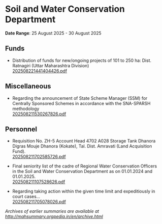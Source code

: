 # Soil and Water Conservation Department

**Date Range**: 25 August 2025 - 30 August 2025


## Funds
- Distribution of funds for new/ongoing projects of 101 to 250 ha: Dist. Ratnagiri (Uttar Maharashtra Division)\
  [202508221441404426.pdf](https://gr.maharashtra.gov.in/Site/Upload/Government%20Resolutions/English/202508221441404426.pdf)

## Miscellaneous
- Regarding the announcement of State Scheme Manager (SSM) for Centrally Sponsored Schemes in accordance with the SNA-SPARSH methodology\
  [202508211530267826.pdf](https://gr.maharashtra.gov.in/Site/Upload/Government%20Resolutions/English/202508211530267826.pdf)

## Personnel
- Requisition No. ZH-5 Account Head 4702 A028 Storage Tank Dhanora Digras Mouje Dhanora (Kokate), Tal. Dist. Amravati (Land Acquisition Fund).\
  [202508211702585726.pdf](https://gr.maharashtra.gov.in/Site/Upload/Government%20Resolutions/English/202508211702585726.pdf)

- Final seniority list of the cadre of Regional Water Conservation Officers in the Soil and Water Conservation Department as on 01.01.2024 and 01.01.2025.\
  [202508211107528626.pdf](https://gr.maharashtra.gov.in/Site/Upload/Government%20Resolutions/English/202508211107528626.pdf)

- Regarding taking action within the given time limit and expeditiously in court cases...\
  [202508211705078026.pdf](https://gr.maharashtra.gov.in/Site/Upload/Government%20Resolutions/English/202508211705078026.pdf)


*Archives of earlier summaries are available at http://mahsummary.orgpedia.in/en/archive.html*
